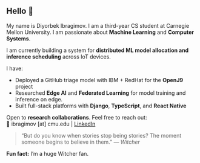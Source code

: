 ## Hello 👋

My name is Diyorbek Ibragimov. I am a third-year CS student at Carnegie Mellon University. I am passionate about **Machine Learning** and **Computer Systems**.

I am currently building a system for **distributed ML model allocation and inference scheduling** across IoT devices.

I have:
- Deployed a GitHub triage model with IBM + RedHat for the **OpenJ9** project  
- Researched **Edge AI** and **Federated Learning** for model training and inference on edge.
- Built full-stack platforms with **Django**, **TypeScript**, and **React Native**

Open to **research collaborations**. Feel free to reach out:  
📧 ibragimov [at] cmu.edu | [LinkedIn](https://www.linkedin.com/in/diyorbek-ibragimov/)

> “But do you know when stories stop being stories? The moment someone begins to believe in them.” — *Witcher*

**Fun fact:** I’m a huge Witcher fan.
